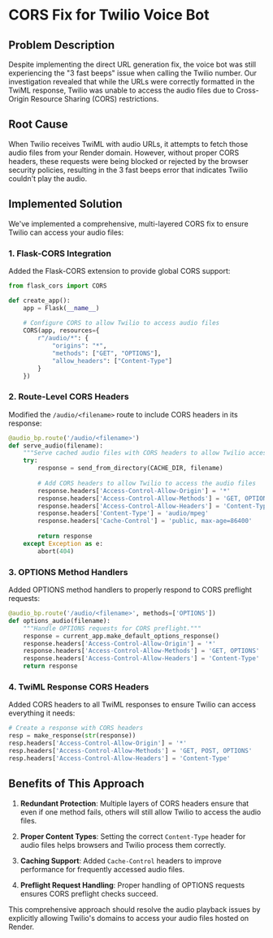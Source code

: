 # CORS Fix for Twilio Voice Bot

## Problem Description

Despite implementing the direct URL generation fix, the voice bot was still experiencing the "3 fast beeps" issue when calling the Twilio number. Our investigation revealed that while the URLs were correctly formatted in the TwiML response, Twilio was unable to access the audio files due to Cross-Origin Resource Sharing (CORS) restrictions.

## Root Cause

When Twilio receives TwiML with audio URLs, it attempts to fetch those audio files from your Render domain. However, without proper CORS headers, these requests were being blocked or rejected by the browser security policies, resulting in the 3 fast beeps error that indicates Twilio couldn't play the audio.

## Implemented Solution

We've implemented a comprehensive, multi-layered CORS fix to ensure Twilio can access your audio files:

### 1. Flask-CORS Integration

Added the Flask-CORS extension to provide global CORS support:

```python
from flask_cors import CORS

def create_app():
    app = Flask(__name__)
    
    # Configure CORS to allow Twilio to access audio files
    CORS(app, resources={
        r"/audio/*": {
            "origins": "*",
            "methods": ["GET", "OPTIONS"],
            "allow_headers": ["Content-Type"]
        }
    })
```

### 2. Route-Level CORS Headers

Modified the `/audio/<filename>` route to include CORS headers in its response:

```python
@audio_bp.route('/audio/<filename>')
def serve_audio(filename):
    """Serve cached audio files with CORS headers to allow Twilio access."""
    try:
        response = send_from_directory(CACHE_DIR, filename)
        
        # Add CORS headers to allow Twilio to access the audio files
        response.headers['Access-Control-Allow-Origin'] = '*'
        response.headers['Access-Control-Allow-Methods'] = 'GET, OPTIONS'
        response.headers['Access-Control-Allow-Headers'] = 'Content-Type'
        response.headers['Content-Type'] = 'audio/mpeg'
        response.headers['Cache-Control'] = 'public, max-age=86400'
        
        return response
    except Exception as e:
        abort(404)
```

### 3. OPTIONS Method Handlers

Added OPTIONS method handlers to properly respond to CORS preflight requests:

```python
@audio_bp.route('/audio/<filename>', methods=['OPTIONS'])
def options_audio(filename):
    """Handle OPTIONS requests for CORS preflight."""
    response = current_app.make_default_options_response()
    response.headers['Access-Control-Allow-Origin'] = '*'
    response.headers['Access-Control-Allow-Methods'] = 'GET, OPTIONS'
    response.headers['Access-Control-Allow-Headers'] = 'Content-Type'
    return response
```

### 4. TwiML Response CORS Headers

Added CORS headers to all TwiML responses to ensure Twilio can access everything it needs:

```python
# Create a response with CORS headers
resp = make_response(str(response))
resp.headers['Access-Control-Allow-Origin'] = '*'
resp.headers['Access-Control-Allow-Methods'] = 'GET, POST, OPTIONS'
resp.headers['Access-Control-Allow-Headers'] = 'Content-Type'
```

## Benefits of This Approach

1. **Redundant Protection**: Multiple layers of CORS headers ensure that even if one method fails, others will still allow Twilio to access the audio files.

2. **Proper Content Types**: Setting the correct `Content-Type` header for audio files helps browsers and Twilio process them correctly.

3. **Caching Support**: Added `Cache-Control` headers to improve performance for frequently accessed audio files.

4. **Preflight Request Handling**: Proper handling of OPTIONS requests ensures CORS preflight checks succeed.

This comprehensive approach should resolve the audio playback issues by explicitly allowing Twilio's domains to access your audio files hosted on Render.
